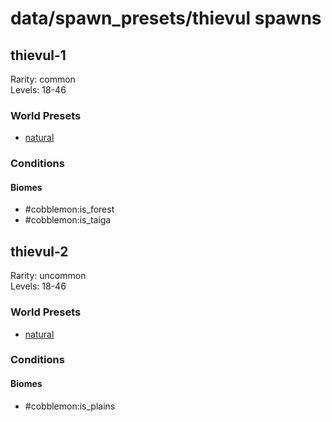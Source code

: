 # data/spawn_presets/thievul spawns  
  
## thievul-1  
Rarity: common  
Levels: 18-46  
  
### World Presets  
* [natural](/data/world_presets/natural.md)  
  
### Conditions  
  
#### Biomes  
  * #cobblemon:is_forest
  * #cobblemon:is_taiga
  
  
## thievul-2  
Rarity: uncommon  
Levels: 18-46  
  
### World Presets  
* [natural](/data/world_presets/natural.md)  
  
### Conditions  
  
#### Biomes  
  * #cobblemon:is_plains
  
